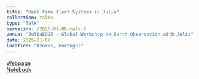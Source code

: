 ```yaml
---
title: "Real-time Alert Systems in Julia"
collection: talks
type: "Talk"
permalink: /2025-01-06-talk-6
venue: "JuliaEO25 - Global Workshop on Earth Observation with Julia"
date: 2025-01-06
location: "Azores, Portugal"
---
```


[Webpage](https://aircentre.github.io/JuliaEO25/)  
[Notebook](https://github.com/AIRCentre/JuliaEO25/tree/main/notebooks/day-1_2025-01-06/dash)